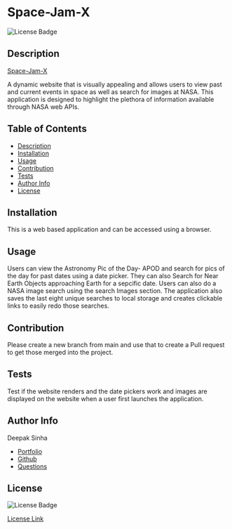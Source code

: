 # Space-Jam-X
![License Badge](https://img.shields.io/badge/License-MIT-yellow.svg)  


## Description 
[Space-Jam-X](https://dee-here.github.io/space-jam-x/)

A dynamic website that is visually appealing and allows users to view past and current events in space as well as search for images at NASA. This application is designed to highlight the plethora of information available through NASA web APIs.

## Table of Contents  
- [Description](#description)
- [Installation](#installation)  
- [Usage](#usage)  
- [Contribution](#contribution)  
- [Tests](#tests)  
- [Author Info](#author-info)  
- [License](#license)


## Installation 
This is a web based application and can be accessed using a browser.

## Usage
Users can view the Astronomy Pic of the Day- APOD and search for pics of the day for past dates using a date picker. They can also Search for Near Earth Objects approaching Earth for a sepcific date. Users can also do a NASA image search using the search Images section. The application also saves the last eight unique searches to local storage and creates clickable links to easily redo those searches.

## Contribution
Please create a new branch from main and use that to create a Pull request to get those merged into the project.

## Tests
Test if the website renders and the date pickers work and images are displayed on the website when a user first launches the application.

## Author Info

Deepak Sinha
* [Portfolio](https://dee-here.github.io/portfolio/)
* [Github](https://github.com/dee-here)
* [Questions ](mailto:deepakdilse@gmail.com)

## License
![License Badge](https://img.shields.io/badge/License-MIT-yellow.svg)  

[License Link](https://choosealicense.com/licenses/mit/)  


